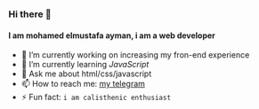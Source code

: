 ### Hi there 👋

#### I am mohamed elmustafa ayman, i am a web developer
<!-- **Mohamed-Ayman01/Mohamed-Ayman01** is a ✨ _special_ ✨ repository because its `README.md` (this file) appears on your GitHub profile. -->
<!-- - 👯 I’m looking to collaborate on ... -->
<!-- - 🤔 I’m looking for help with ... -->
- 🔭 I’m currently working on increasing my fron-end experience
- 🌱 I’m currently learning _JavaScript_
- 💬 Ask me about html/css/javascript
- 📫 How to reach me: [my telegram](https://t.me/DevMohamedAyman)
- ⚡ Fun fact: `i am calisthenic enthusiast`
